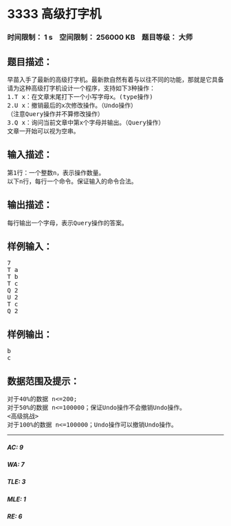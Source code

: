 # 3333 高级打字机   
### 时间限制： 1 s&nbsp;&nbsp;&nbsp;&nbsp;空间限制： 256000 KB&nbsp;&nbsp;&nbsp;&nbsp;题目等级： 大师  
## 题目描述：  

<pre>
早苗入手了最新的高级打字机。最新款自然有着与以往不同的功能，那就是它具备撤销功能，厉害吧。
请为这种高级打字机设计一个程序，支持如下3种操作：
1.T x：在文章末尾打下一个小写字母x。(type操作)
2.U x：撤销最后的x次修改操作。（Undo操作）
（注意Query操作并不算修改操作）
3.Q x：询问当前文章中第x个字母并输出。（Query操作）
文章一开始可以视为空串。
</pre>
  
  
## 输入描述：  

<pre>
第1行：一个整数n，表示操作数量。
以下n行，每行一个命令。保证输入的命令合法。
</pre>
  
  
## 输出描述：  

<pre>
每行输出一个字母，表示Query操作的答案。
</pre>
  
  
## 样例输入：  

<pre>
7
T a
T b
T c
Q 2
U 2
T c
Q 2
</pre>
  
  
## 样例输出：  

<pre>
b
c
</pre>
  
  
## 数据范围及提示：  

<pre>
对于40%的数据 n<=200;
对于50%的数据 n<=100000；保证Undo操作不会撤销Undo操作。
<高级挑战>
对于100%的数据 n<=100000；Undo操作可以撤销Undo操作。
</pre>
  
  
***  

##### AC: 9  
##### WA: 7  
##### TLE: 3  
##### MLE: 1  
##### RE: 6  
